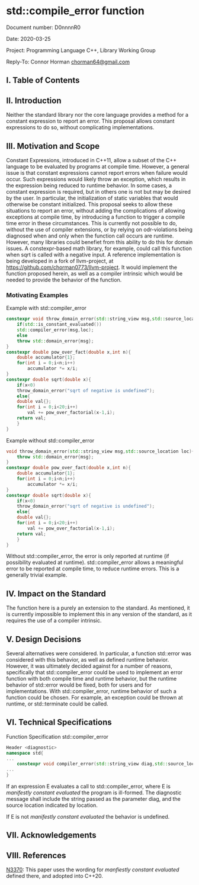 # std::compile_error function
Document number: D0nnnnR0

Date: 2020-03-25

Project: Programming Language C++, Library Working Group

Reply-To: Connor Horman <chorman64@gmail.com>

## I. Table of Contents

## II. Introduction

Neither the standard library nor the core language provides a method for a constant expression to report an error. This proposal allows constant expressions to do so, without complicating implementations.

## III. Motivation and Scope

Constant Expressions, introduced in C++11, allow a subset of the C++ language to be evaluated by programs at compile time. However, a general issue is that constant expressions cannot report errors when failure would occur.
Such expressions would likely throw an exception, which results in the expression being reduced to runtime behavior. In some cases, a constant expression is required, but in others one is not but may be desired by the user. In particular, the initialization of static variables that would otherwise be constant initialized. This proposal seeks to allow these situations to report an error, without adding the complications of allowing exceptions at compile time, by introducing a function to trigger a compile time error in these circumstances.
This is currently not possible to do, without the use of compiler extensions, or by relying on odr-violations being diagnosed when and only when the function call occurs are runtime.
However, many libraries could benefiet from this ability to do this for domain issues. A constexpr-based math library, for example, could call this function when sqrt is called with a negative input.
A reference implementation is being developed in a fork of llvm-project, at <https://github.com/chorman0773/llvm-project>. It would implement the function proposed herein, as well as a compiler intrinsic which would be needed to provide the behavior of the function.

### Motivating Examples

Example with std::compiler_error
```c++
constexpr void throw_domain_error(std::string_view msg,std::source_location loc=std::source_location::current()){
    if(std::is_constant_evaluated())
	std::compiler_error(msg,loc);
    else
	throw std::domain_error{msg};
}
constexpr double pow_over_fact(double x,int n){
    double accumulator{1};
    for(int i = 0;i<n;i++)
        accumulator *= x/i;
}
constexpr double sqrt(double x){
    if(x<0)
	throw_domain_error("sqrt of negative is undefined");
    else{
	double val{};
	for(int i = 0;i<20;i++)
	    val += pow_over_factorial(x-1,i);
	return val;
    }
}
```

Example without std::compiler_error

```c++
void throw_domain_error(std::string_view msg,std::source_location loc){
    throw std::domain_error{msg};
}
constexpr double pow_over_fact(double x,int n){
    double accumulator{1};
    for(int i = 0;i<n;i++)
        accumulator *= x/i;
}
constexpr double sqrt(double x){
    if(x<0)
	throw_domain_error("sqrt of negative is undefined");
    else{
	double val{};
	for(int i = 0;i<20;i++)
	    val += pow_over_factorial(x-1,i);
	return val;
    }
}
```

Without std::compiler_error, the error is only reported at runtime (if possibility evaluated at runtime). std::compiler_error allows a meaningful error to be reported at compile time, to reduce runtime errors.
This is a generally trivial example. 

## IV. Impact on the Standard

The function here is a purely an extension to the standard. 
As mentioned, it is currently impossible to implement this in any version of the standard, as it requires the use of a compiler intrinsic.

## V. Design Decisions
Several alternatives were considered. In particular, a function std::error was considered with this behavior, as well as defined runtime behavior. However, it was ultimately decided against for a number of reasons, specifically that std::compiler_error could be used to implement an error function with both compile time and runtime behavior, but the runtime behavior of std::error would be fixed, both for users and for implementations. With std::compiler_error, runtime behavior of such a function could be chosen. For example, an exception could be thrown at runtime, or std::terminate could be called. 

## VI. Technical Specifications

Function Specification std::compiler_error

```c++
Header <diagnostic>
namespace std{
...
    constexpr void compiler_error(std::string_view diag,std::source_location location=std::source_location::current()) noexcept;
...
}
```



If an expression E evaluates a call to std::compiler_error, where E is *manifestly constant evaluated* the program is ill-formed.
The diagnostic message shall include the string passed as the parameter diag, and the source location indicated by location.

If E is not *manifestly constant evaluated* the behavior is undefined.

## VII. Acknowledgements

## VIII. References

[N3370](https://open-std.org/jtc1/sc22/wg21/docs/papers/2012/n3370.html): This paper uses the wording for *manfiestly constant evaluated* defined there, and adopted into C++20. 
